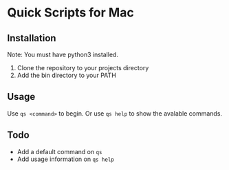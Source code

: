 # Quick Scripts for Mac

## Installation
Note: You must have python3 installed.

1. Clone the repository to your projects directory
2. Add the bin directory to your PATH

## Usage
Use `qs <command>` to begin. Or use `qs help` to show the avalable commands.

## Todo
* Add a default command on `qs`
* Add usage information on `qs help`

